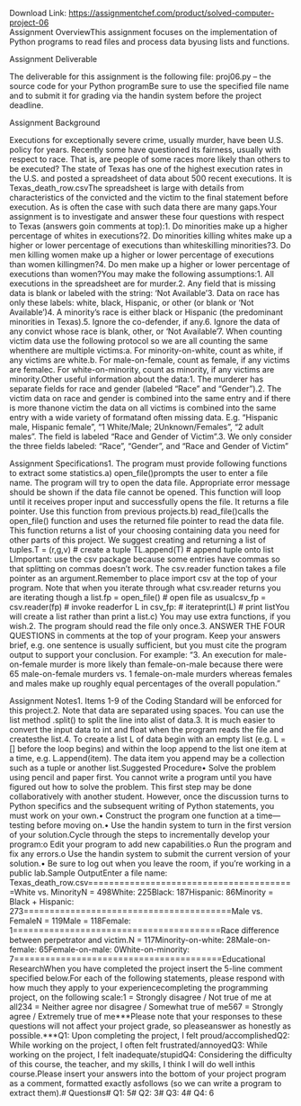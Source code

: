 Download Link: https://assignmentchef.com/product/solved-computer-project-06
<br>
Assignment OverviewThis assignment focuses on the implementation of Python programs to read files and process data byusing lists and functions.

Assignment Deliverable

The deliverable for this assignment is the following file: proj06.py – the source code for your Python programBe sure to use the specified file name and to submit it for grading via the handin system before the project deadline.

Assignment Background

Executions for exceptionally severe crime, usually murder, have been U.S. policy for years. Recently some have questioned its fairness, usually with respect to race. That is, are people of some races more likely than others to be executed? The state of Texas has one of the highest execution rates in the U.S. and posted a spreadsheet of data about 500 recent executions. It is Texas_death_row.csvThe spreadsheet is large with details from characteristics of the convicted and the victim to the final statement before execution. As is often the case with such data there are many gaps.Your assignment is to investigate and answer these four questions with respect to Texas (answers goin comments at top):1. Do minorities make up a higher percentage of whites in executions?2. Do minorities killing whites make up a higher or lower percentage of executions than whiteskilling minorities?3. Do men killing women make up a higher or lower percentage of executions than women killingmen?4. Do men make up a higher or lower percentage of executions than women?You may make the following assumptions:1. All executions in the spreadsheet are for murder.2. Any field that is missing data is blank or labeled with the string: ‘Not Available’3. Data on race has only these labels: white, black, Hispanic, or other (or blank or ‘Not Available’)4. A minority’s race is either black or Hispanic (the predominant minorities in Texas).5. Ignore the co-defender, if any.6. Ignore the data of any convict whose race is blank, other, or ‘Not Available’7. When counting victim data use the following protocol so we are all counting the same whenthere are multiple victims:a. For minority-on-white, count as white, if any victims are white.b. For male-on-female, count as female, if any victims are femalec. For white-on-minority, count as minority, if any victims are minority.Other useful information about the data:1. The murderer has separate fields for race and gender (labeled “Race” and “Gender”).2. The victim data on race and gender is combined into the same entry and if there is more thanone victim the data on all victims is combined into the same entry with a wide variety of formatand often missing data. E.g. “Hispanic male, Hispanic female”, “1 White/Male; 2Unknown/Females”, “2 adult males”. The field is labeled “Race and Gender of Victim”.3. We only consider the three fields labeled: “Race”, “Gender”, and “Race and Gender of Victim”

Assignment Specifications1. The program must provide following functions to extract some statistics.a) open_file()prompts the user to enter a file name. The program will try to open the data file. Appropriate error message should be shown if the data file cannot be opened. This function will loop until it receives proper input and successfully opens the file. It returns a file pointer. Use this function from previous projects.b) read_file()calls the open_file() function and uses the returned file pointer to read the data file. This function returns a list of your choosing containing data you need for other parts of this project. We suggest creating and returning a list of tuples.T = (r,g,v) # create a tuple TL.append(T) # append tuple onto list LImportant: use the csv package because some entries have commas so that splitting on commas doesn’t work. The csv.reader function takes a file pointer as an argument.Remember to place import csv at the top of your program. Note that when you iterate through what csv.reader returns you are iterating though a list.fp = open_file() # open file as usualcsv_fp = csv.reader(fp) # invoke readerfor L in csv_fp: # iterateprint(L) # print listYou will create a list rather than print a list.c) You may use extra functions, if you wish.2. The program should read the file only once.3. ANSWER THE FOUR QUESTIONS in comments at the top of your program. Keep your answers brief, e.g. one sentence is usually sufficient, but you must cite the program output to support your conclusion. For example: “3. An execution for male-on-female murder is more likely than female-on-male because there were 65 male-on-female murders vs. 1 female-on-male murders whereas females and males make up roughly equal percentages of the overall population.”

Assignment Notes1. Items 1-9 of the Coding Standard will be enforced for this project.2. Note that data are separated using spaces. You can use the list method .split() to split the line into alist of data.3. It is much easier to convert the input data to int and float when the program reads the file and createsthe list.4. To create a list L of data begin with an empty list (e.g. L = [] before the loop begins) and within the loop append to the list one item at a time, e.g. L.append(item). The data item you append may be a collection such as a tuple or another list.Suggested Procedure• Solve the problem using pencil and paper first. You cannot write a program until you have figured out how to solve the problem. This first step may be done collaboratively with another student. However, once the discussion turns to Python specifics and the subsequent writing of Python statements, you must work on your own.• Construct the program one function at a time—testing before moving on.• Use the handin system to turn in the first version of your solution.Cycle through the steps to incrementally develop your program:o Edit your program to add new capabilities.o Run the program and fix any errors.o Use the handin system to submit the current version of your solution.• Be sure to log out when you leave the room, if you’re working in a public lab.Sample OutputEnter a file name: Texas_death_row.csv========================================White vs. MinorityN = 498White: 225Black: 187Hispanic: 86Minority = Black + Hispanic: 273========================================Male vs. FemaleN = 119Male = 118Female: 1========================================Race difference between perpetrator and victim.N = 117Minority-on-white: 28Male-on-female: 65Female-on-male: 0White-on-minority: 7========================================Educational ResearchWhen you have completed the project insert the 5-line comment specified below.For each of the following statements, please respond with how much they apply to your experiencecompleting the programming project, on the following scale:1 = Strongly disagree / Not true of me at all234 = Neither agree nor disagree / Somewhat true of me567 = Strongly agree / Extremely true of me***Please note that your responses to these questions will not affect your project grade, so pleaseanswer as honestly as possible.***Q1: Upon completing the project, I felt proud/accomplishedQ2: While working on the project, I often felt frustrated/annoyedQ3: While working on the project, I felt inadequate/stupidQ4: Considering the difficulty of this course, the teacher, and my skills, I think I will do well inthis course.Please insert your answers into the bottom of your project program as a comment, formatted exactly asfollows (so we can write a program to extract them).# Questions# Q1: 5# Q2: 3# Q3: 4# Q4: 6